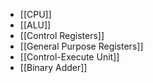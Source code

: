 - [[CPU]]
- [[ALU]]
- [[Control Registers]]
- [[General Purpose Registers]]
- [[Control-Execute Unit]]
- [[Binary Adder]]